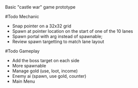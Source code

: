 Basic "castle war" game prototype

#Todo Mechanic
  - Snap pointer on a 32x32 grid
  - Spawn at pointer location on the start of one of the 10 lanes
  - Spawn portal with arg instead of spawnable;
  - Review spawn targetting to match lane layout

#Todo Gameplay
  - Add the boss target on each side
  - More spawnable
  - Manage gold (use, loot, income)
  - Enemy ai (spawn, use gold, counter)
  - Main Menu

